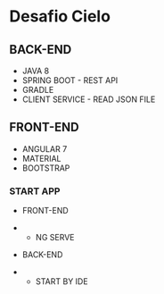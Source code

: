 # Desafio Cielo

## BACK-END
* JAVA 8
* SPRING BOOT - REST API
* GRADLE
* CLIENT SERVICE - READ JSON FILE

## FRONT-END
* ANGULAR 7
* MATERIAL
* BOOTSTRAP

### START APP
* FRONT-END
* * NG SERVE

* BACK-END
* * START BY IDE
